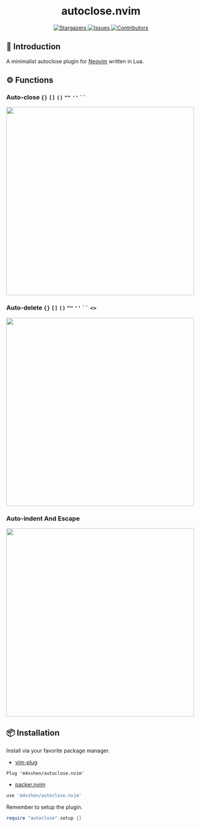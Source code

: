 <h1 align="center">
autoclose.nvim
</h1>
    
<p align="center">
<a href="https://github.com/m4xshen/autoclose.nvim/stargazers">
    <img
      alt="Stargazers"
      src="https://img.shields.io/github/stars/m4xshen/autoclose.nvim?style=for-the-badge&logo=starship&color=fae3b0&logoColor=d9e0ee&labelColor=282a36"
    />
  </a>
  <a href="https://github.com/m4xshen/autoclose.nvim/issues">
    <img
      alt="Issues"
      src="https://img.shields.io/github/issues/m4xshen/autoclose.nvim?style=for-the-badge&logo=gitbook&color=ddb6f2&logoColor=d9e0ee&labelColor=282a36"
    />
  </a>
  <a href="https://github.com/m4xshen/autoclose.nvim/contributors">
    <img
      alt="Contributors"
      src="https://img.shields.io/github/contributors/m4xshen/autoclose.nvim?style=for-the-badge&logo=opensourceinitiative&color=abe9b3&logoColor=d9e0ee&labelColor=282a36"
    />
  </a>
</p>
  
## 📃 Introduction
  
A minimalist autoclose plugin for [Neovim](https://neovim.io/) written in Lua. 

## ⚙️ Functions

### Auto-close `{}` `[]` `()` `""` `''` ``` `` ```

<img src="https://github.com/m4xshen/autoclose.nvim/blob/main/assets/close.gif" width="500">

### Auto-delete `{}` `[]` `()` `""` `''` ``` `` ``` `<>`

<img src="https://github.com/m4xshen/autoclose.nvim/blob/main/assets/delete.gif" width="500">

### Auto-indent And Escape
  <img src="https://github.com/m4xshen/autoclose.nvim/blob/main/assets/indentAndEscape.gif" width="500">

## 📦 Installation

Install via your favorite package manager.
- [vim-plug](https://github.com/junegunn/vim-plug)
```VimL
Plug 'm4xshen/autoclose.nvim'
```

- [packer.nvim](https://github.com/wbthomason/packer.nvim)
```Lua
use 'm4xshen/autoclose.nvim'
```

Remember to setup the plugin.
```Lua
require "autoclose".setup {}
```
